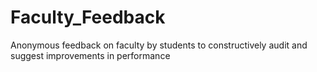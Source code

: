 Faculty_Feedback
================

Anonymous feedback on faculty by students to constructively audit and suggest improvements in performance

